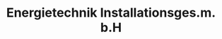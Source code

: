 ---
title: "Energietechnik Installationsges.m. b.H"
url: /oeynhausen/energietechnik-installationsges-m-b-h/
shop: Allgemein
---